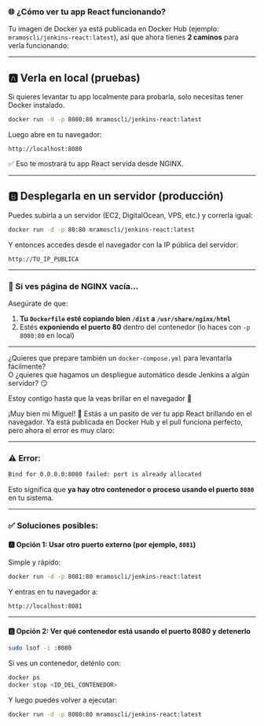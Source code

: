 ### 🌐 ¿Cómo ver tu app React funcionando?

Tu imagen de Docker ya está publicada en Docker Hub (ejemplo: `mramoscli/jenkins-react:latest`), así que ahora tienes **2 caminos** para verla funcionando:

---

## 🅰️ **Verla en local (pruebas)**

Si quieres levantar tu app localmente para probarla, solo necesitas tener Docker instalado.

```bash
docker run -d -p 8080:80 mramoscli/jenkins-react:latest
```

Luego abre en tu navegador:

```
http://localhost:8080
```

✅ Eso te mostrará tu app React servida desde NGINX.

---

## 🅱️ **Desplegarla en un servidor (producción)**

Puedes subirla a un servidor (EC2, DigitalOcean, VPS, etc.) y correrla igual:

```bash
docker run -d -p 80:80 mramoscli/jenkins-react:latest
```

Y entonces accedes desde el navegador con la IP pública del servidor:

```
http://TU_IP_PUBLICA
```

---

### 🚨 Si ves página de NGINX vacía…

Asegúrate de que:

1. **Tu `Dockerfile` esté copiando bien `/dist` a `/usr/share/nginx/html`**
2. Estés **exponiendo el puerto 80** dentro del contenedor (lo haces con `-p 8080:80` en local)

---

¿Quieres que prepare también un `docker-compose.yml` para levantarla fácilmente?  
O ¿quieres que hagamos un despliegue automático desde Jenkins a algún servidor? 😏

Estoy contigo hasta que la veas brillar en el navegador 🌟


¡Muy bien mi Miguel! 🥳 Estás a un pasito de ver tu app React brillando en el navegador. Ya está publicada en Docker Hub y el pull funciona perfecto, pero ahora el error es muy claro:

---

### ⚠️ Error:
```bash
Bind for 0.0.0.0:8080 failed: port is already allocated
```

Esto significa que **ya hay otro contenedor o proceso usando el puerto `8080`** en tu sistema.

---

### ✅ Soluciones posibles:

#### 🅰️ Opción 1: Usar otro puerto externo (por ejemplo, `8081`)
Simple y rápido:

```bash
docker run -d -p 8081:80 mramoscli/jenkins-react:latest
```

Y entras en tu navegador a:

```
http://localhost:8081
```

---

#### 🅱️ Opción 2: Ver qué contenedor está usando el puerto 8080 y detenerlo

```bash
sudo lsof -i :8080
```

Si ves un contenedor, deténlo con:

```bash
docker ps
docker stop <ID_DEL_CONTENEDOR>
```

Y luego puedes volver a ejecutar:

```bash
docker run -d -p 8080:80 mramoscli/jenkins-react:latest
```

